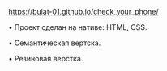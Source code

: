 https://bulat-01.github.io/check_your_phone/

• Проект сделан на нативе: HTML, CSS.

• Семантическая вертска.

• Резиновая верстка.
